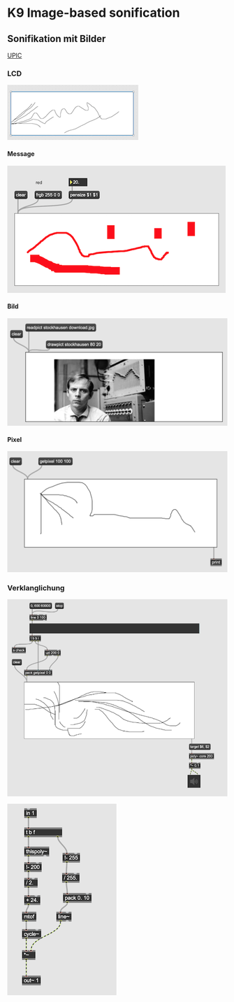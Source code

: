# K9 Image-based sonification 

## Sonifikation mit Bilder
[UPIC](https://en.wikipedia.org/wiki/UPIC)

### LCD

![](K9/lcd.png)

#### Message

![](K9/message.png)


#### Bild

![](K9/load.png)

#### Pixel

![](K9/pixel.png)

### Verklanglichung

![](K9/upic.png)

![](K9/core.png)











